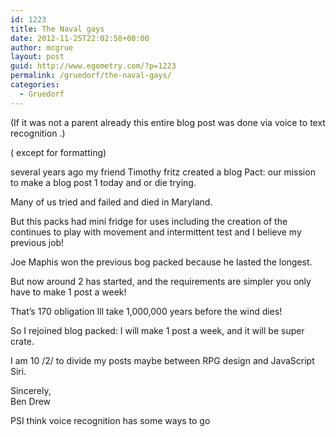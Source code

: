```yaml
---
id: 1223
title: The Naval gays
date: 2012-11-25T22:02:58+00:00
author: mcgrue
layout: post
guid: http://www.egometry.com/?p=1223
permalink: /gruedorf/the-naval-gays/
categories:
  - Gruedorf
---
```

(If it was not a parent already this entire blog post was done via voice to text recognition .) 

( except for formatting) 

several years ago my friend Timothy fritz created a blog Pact: our mission to make a blog post 1 today and or die trying. 

Many of us tried and failed and died in Maryland. 

But this packs had mini fridge for uses including the creation of the continues to play with movement and intermittent test and I believe my previous job! 

Joe Maphis won the previous bog packed because he lasted the longest. 

But now around 2 has started, and the requirements are simpler you only have to make 1 post a week! 

That&#8217;s 170 obligation Ill take 1,000,000 years before the wind dies! 

So I rejoined blog packed: I will make 1 post a week, and it will be super crate. 

I am 10 /2/ to divide my posts maybe between RPG design and JavaScript Siri. 

Sincerely,  
Ben Drew

PSI think voice recognition has some ways to go